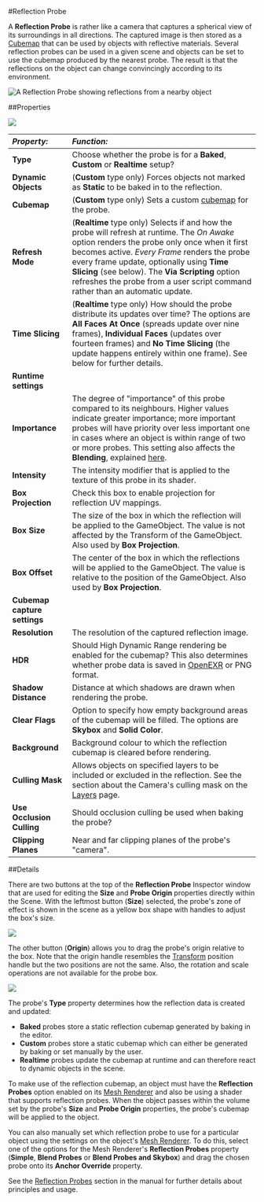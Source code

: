 #Reflection Probe

A __Reflection Probe__ is rather like a camera that captures a spherical view of its surroundings in all directions. The captured image is then stored as a [Cubemap](class-Cubemap) that can be used by objects with reflective materials. Several reflection probes can be used in a given scene and objects can be set to use the cubemap produced by the nearest probe. The result is that the reflections on the object can change convincingly according to its environment.

![A Reflection Probe showing reflections from a nearby object](../uploads/Main/ReflectionProbeScene.png)  


##Properties

![](../uploads/Main/RefProbeInspector.png)

|**_Property:_** |**_Function:_** |
|:---|:---|
|__Type__ |Choose whether the probe is for a __Baked__, __Custom__ or __Realtime__ setup? |
|__Dynamic Objects__ | (__Custom__ type only) Forces objects not marked as __Static__ to be baked in to the reflection.|
|__Cubemap__ | (__Custom__ type only) Sets a custom [cubemap](class-Cubemap) for the probe.|
|__Refresh Mode__ | (__Realtime__ type only) Selects if and how the probe will refresh at runtime. The _On Awake_ option renders the probe only once when it first becomes active. _Every Frame_ renders the probe every frame update, optionally using __Time Slicing__ (see below). The __Via Scripting__ option refreshes the probe from a user script command rather than an automatic update. |
|__Time Slicing__ |  (__Realtime__ type only) How should the probe distribute its updates over time? The options are __All Faces At Once__ (spreads update over nine frames), __Individual Faces__ (updates over fourteen frames) and __No Time Slicing__ (the update happens entirely within one frame). See below for further details. |
|**Runtime settings**||
|__Importance__ |The degree of "importance" of this probe compared to its neighbours. Higher values indicate greater importance; more important probes will have priority over less important one in cases where an object is within range of two or more probes. This setting also affects the **Blending**, explained [here](UsingReflectionProbes). |
|__Intensity__ |The intensity modifier that is applied to the texture of this probe in its shader. |
|__Box Projection__ |Check this box to enable projection for reflection UV mappings. |
|__Box Size__ |The size of the box in which the reflection will be applied to the GameObject. The value is not affected by the Transform of the GameObject. Also used by __Box Projection__. |
|__Box Offset__ |The center of the box in which the reflections will be applied to the GameObject. The value is relative to the position of the GameObject. Also used by __Box Projection__. |
|**Cubemap capture settings**||
|__Resolution__ |The resolution of the captured reflection image. |
|__HDR__ |Should High Dynamic Range rendering be enabled for the cubemap? This also determines whether probe data is saved in [OpenEXR](http://www.openexr.com/) or PNG format. |
|__Shadow Distance__ |Distance at which shadows are drawn when rendering the probe. |
|__Clear Flags__ |Option to specify how empty background areas of the cubemap will be filled. The options are __Skybox__ and __Solid Color__. |
|__Background__ |Background colour to which the reflection cubemap is cleared before rendering. |
|__Culling Mask__ |Allows objects on specified layers to be included or excluded in the reflection. See the section about the Camera's culling mask on the [Layers](Layers) page. |
|__Use Occlusion Culling__ |Should occlusion culling be used when baking the probe? |
|__Clipping Planes__ |Near and far clipping planes of the probe's "camera". |


##Details

There are two buttons at the top of the __Reflection Probe__ Inspector window that are used for editing the __Size__ and __Probe Origin__ properties directly within the Scene. With the leftmost button (__Size__) selected, the probe's zone of effect is shown in the scene as a yellow box shape with handles to adjust the box's size.

![](../uploads/Main/RefProbeHandles.svg)

The other button (__Origin__) allows you to drag the probe's origin relative to the box. Note that the origin handle resembles the [Transform](class-Transform) position handle but the two positions are not the same. Also, the rotation and scale operations are not available for the probe box.

![](../uploads/Main/RefProbeOrigin.svg)

The probe's __Type__ property determines how the reflection data is created and updated:

* __Baked__ probes store a static reflection cubemap generated by baking in the editor.
* __Custom__ probes store a static cubemap which can either be generated by baking or set manually by the user.
* __Realtime__ probes update the cubemap at runtime and can therefore react to dynamic objects in the scene.

To make use of the reflection cubemap, an object must have the __Reflection Probes__ option enabled on its [Mesh Renderer](class-MeshRenderer) and also be using a shader that supports reflection probes. When the object passes within the volume set by the probe's __Size__ and __Probe Origin__ properties, the probe's cubemap will be applied to the object.

You can also manually set which reflection probe to use for a particular object using the settings on the object's [Mesh Renderer](class-MeshRenderer). To do this, select one of the options for the Mesh Renderer's __Reflection Probes__ property (__Simple__, __Blend Probes__ or __Blend Probes and Skybox__) and drag the chosen probe onto its __Anchor Override__ property.

See the [Reflection Probes](ReflectionProbes) section in the manual for further details about principles and usage.
